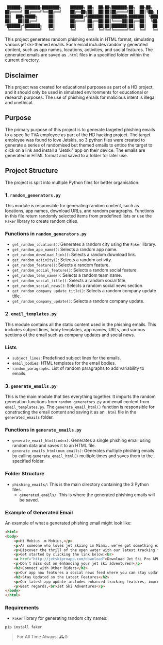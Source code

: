 ```bash
 ██████╗ ███████╗████████╗    ██████╗ ██╗  ██╗██╗███████╗██╗  ██╗██╗   ██╗
██╔════╝ ██╔════╝╚══██╔══╝    ██╔══██╗██║  ██║██║██╔════╝██║  ██║╚██╗ ██╔╝
██║  ███╗█████╗     ██║       ██████╔╝███████║██║███████╗███████║ ╚████╔╝ 
██║   ██║██╔══╝     ██║       ██╔═══╝ ██╔══██║██║╚════██║██╔══██║  ╚██╔╝  
╚██████╔╝███████╗   ██║       ██║     ██║  ██║██║███████║██║  ██║   ██║   
 ╚═════╝ ╚══════╝   ╚═╝       ╚═╝     ╚═╝  ╚═╝╚═╝╚══════╝╚═╝  ╚═╝   ╚═╝   
```

This project generates random phishing emails in HTML format, simulating various jet ski-themed emails. Each email includes randomly generated content, such as app names, locations, activities, and social features. The generated emails are saved as `.html` files in a specified folder within the current directory.

## Disclaimer

This project was created for educational purposes as part of a HD project, and it should only be used in simulated environments for educational or research purposes. The use of phishing emails for malicious intent is illegal and unethical.

## Purpose

The primary purpose of this project is to generate targeted phishing emails to a specific TVA employee as part of the HD hacking project. The target employee was found to love Jetskis, so 3 python files were created to generate a series of randomised but themed emails to entice the target to click on a link and install a "Jetski" app on their device. The emails are generated in HTML format and saved to a folder for later use.

## Project Structure

The project is split into multiple Python files for better organisation:

### 1. `random_generators.py`

This module is responsible for generating random content, such as locations, app names, download URLs, and random paragraphs. Functions in this file return randomly selected items from predefined lists or use the `Faker` library to create random cities.

### Functions in `random_generators.py`

- `get_random_location()`: Generates a random city using the `Faker` library.
- `get_random_app_name()`: Selects a random app name.
- `get_random_download_link()`: Selects a random download link.
- `get_random_activity()`: Selects a random activity.
- `get_random_feature()`: Selects a random feature.
- `get_random_social_feature()`: Selects a random social feature.
- `get_random_team_name()`: Selects a random team name.
- `get_random_social_title()`: Selects a random social title.
- `get_random_social_news()`: Selects a random social news section.
- `get_random_company_update_title()`: Selects a random company update title.
- `get_random_company_update()`: Selects a random company update.

### 2. `email_templates.py`

This module contains all the static content used in the phishing emails. This includes subject lines, body templates, app names, URLs, and various sections of the email such as company updates and social news.

### Lists

- `subject_lines`: Predefined subject lines for the emails.
- `email_bodies`: HTML templates for the email bodies.
- `random_paragraphs`: List of random paragraphs to add variability to emails.

### 3. `generate_emails.py`

This is the main module that ties everything together. It imports the random generation functions from `random_generators.py` and email content from `email_templates.py`. The `generate_email_html()` function is responsible for constructing the email content and saving it as an `.html` file in the `generated_emails` folder.

### Functions in `generate_emails.py`

- `generate_email_html(index)`: Generates a single phishing email using random data and saves it to an HTML file.
- `generate_emails_html(num_emails)`: Generates multiple phishing emails by calling `generate_email_html()` multiple times and saves them to the specified folder.

### Folder Structure

- `phishing_emails/`: This is the main directory containing the 3 Python files.
  - `generated_emails/`: This is where the generated phishing emails will be saved.

### Example of Generated Email

An example of what a generated phishing email might look like:

```html
<html>
<body>
    <p>Hi Mobius .m Mobius,</p>
    <p>As someone who loves jet skiing in Miami, we’ve got something exciting for you! Our new app, <strong>Jet Ski Pro</strong>, helps you track your next adventure, get real-time weather forecasts, and connect with other jet ski enthusiasts worldwide.</p>
    <p>Discover the thrill of the open water with our latest tracking features. Whether you're a pro or just starting, this app will elevate your experience!</p>
    <p>Get started by clicking the link below:<br>
    <a href="http://jetskiproapp.com/download">Download Jet Ski Pro APK</a></p>
    <p>Don’t miss out on enhancing your jet ski adventures!</p>
    <h2>Connect with Other Riders</h2>
    <p>Our app now features a social news feed where you can stay updated on the latest trends in the jet ski community. Don't miss out on the fun!</p>
    <h2>Stay Updated on the Latest Features</h2>
    <p>Our latest app update includes enhanced tracking features, improved weather forecasts, and a brand-new social news feed. Download now to experience the difference!</p>
    <p>Best regards,<br>Jet Ski Adventures</p>
</body>
</html>
```

### Requirements

- `Faker` library for generating random city names:

```bash
pip install faker
```

> For All Time Always. 🕰️🌐
